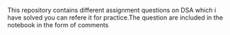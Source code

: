 This repository contains different assignment questions on DSA which i have solved you can refere it for practice.The question are included in the notebook in the form of comments
